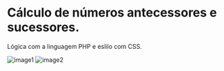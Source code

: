 <h1>Cálculo de números antecessores e sucessores.</h1>

<p>Lógica com a linguagem PHP e eslilo com CSS.

![image1](https://github.com/witorlinhares/antecessor-sucessor/assets/154279407/c09eae6e-3715-4f3c-af03-b2bb64ca29b8)
![image2](https://github.com/witorlinhares/antecessor-sucessor/assets/154279407/e1da8793-02ad-43e9-8abe-c2c08aee7371)
